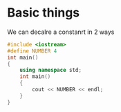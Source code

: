 # Basic things
We can decalre a constanrt in 2 ways

```c++
#include <iostream>
#define NUMBER 4
int main()
{
    using namespace std;
    int main()
    {
        cout << NUMBER << endl;
    }
}
```
